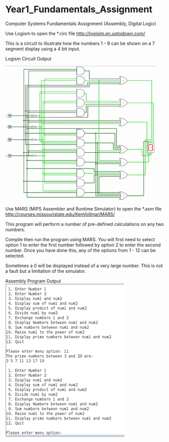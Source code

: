 # Year1_Fundamentals_Assignment
Computer Systems Fundamentals Assignment (Assembly, Digital Logic)

Use Logism to open the *.circ file
http://logisim.en.uptodown.com/

This is a circuit to illustrate how the numbers 1 - 9 can be shown on a 7 segment display using a 4 bit input.

Logism Circuit Output

![Logism Circuit Output](/Screenshots/logism_circuit_sm.gif "Logism Circuit Output")

Use MARS (MIPS Assembler and Runtime Simulator) to open the *.asm file http://courses.missouristate.edu/KenVollmar/MARS/

This program will perform a number of pre-defined calculations on any two numbers.

Compile then run the program using MARS. You will first need to select option 1 to enter the first number followed by option 2 to enter the second number. Once you have done this, any of the options from 1 - 12 can be selected.

Sometimes a 0 will be displayed instead of a very large number. This is not a fault but a limitation of the simulator.

Assembly Program Output
![Assembly Program Output](/Screenshots/Assembly_Program_Output.png "Assembly Program Output")
